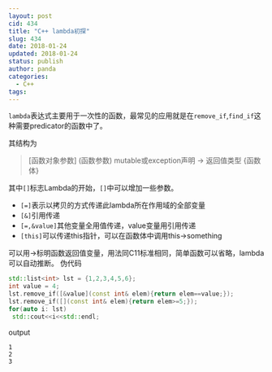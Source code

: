 ```yaml
---
layout: post
cid: 434
title: "C++ lambda初探"
slug: 434
date: 2018-01-24
updated: 2018-01-24
status: publish
author: panda
categories: 
  - C++
tags: 
---
```



`lambda`表达式主要用于一次性的函数，最常见的应用就是在`remove_if`,`find_if`这种需要predicator的函数中了。


<!--more-->

其结构为
>[函数对象参数] (函数参数) mutable或exception声明 -> 返回值类型 {函数体}

其中`[]`标志Lambda的开始，`[]`中可以增加一些参数。

 - `[=]`表示以拷贝的方式传递此lambda所在作用域的全部变量
 - `[&]`引用传递
 - `[=,&value]`其他变量全用值传递，value变量用引用传递
 - `[this]`可以传递this指针，可以在函数体中调用this->something

可以用->标明函数返回值变量，用法同C11标准相同，简单函数可以省略，lambda可以自动推断。
伪代码
```cpp
std::list<int> lst = {1,2,3,4,5,6};
int value = 4;
lst.remove_if([&value](const int& elem){return elem==value;});
lst.remove_if([](const int& elem){return elem>=5;});
for(auto i: lst)
 std::cout<<i<<std::endl;
```
output
```
1
2
3
```

